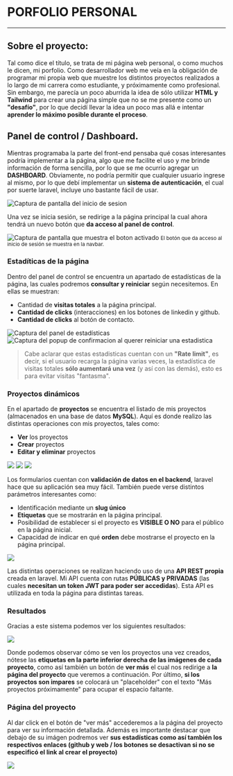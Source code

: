 <h1>PORFOLIO PERSONAL</h1>
<hr>
<h2> Sobre el proyecto:</h2>
<p>Tal como dice el título, se trata de mi página web personal, o como muchos le dicen, mi porfolio.
Como desarrollador web me veía en la obligación de programar mi propia web que muestre los distintos proyectos realizados a lo largo de mi carrera como estudiante, y próximamente como profesional. Sin embargo, me parecía un poco aburrida la idea de sólo utilizar <strong>HTML y Tailwind</strong> para crear una página simple que no se me presente como un <strong>"desafío"</strong>, por lo que decidí llevar la idea un poco mas allá e intentar <strong>aprender lo máximo posible durante el proceso</strong>.</p>

<h2> Panel de control / Dashboard. </h2>
<p>Mientras programaba la parte del front-end pensaba qué cosas interesantes podría implementar a la página, algo que me facilite el uso y me brinde información de forma sencilla, por lo que se me ocurrio agregar un <strong>DASHBOARD</strong>. Obviamente, no podría permitir que cualquier usuario ingrese al mismo, por lo que debí implementar un <strong>sistema de autenticación</strong>, el cual por suerte laravel, incluye uno bastante fácil de usar.</p>
<img src="https://lh3.googleusercontent.com/d/1A6CbQwr9wENyS72gyElU0FbyAx516-FY=w1000" alt="Captura de pantalla del inicio de sesion">
<br>
<p>Una vez se inicia sesión, se redirige a la página principal la cual ahora tendrá un nuevo botón que <strong>da acceso al panel de control</strong>.</p>
<img src="https://lh3.googleusercontent.com/d/15FwUrtb7zB8L2Tq5RXy5ZYmjn12bMLqC=w1000" alt="Captura de pantalla que muestra el boton activado">
<small>El botón que da acceso al inicio de sesión se muestra en la navbar.</small>

<h3>Estadíticas de la página</h3>
<p>Dentro del panel de control se encuentra un apartado de estadísticas de la página, las cuales podremos <strong>consultar y reiniciar</strong> según necesitemos. En ellas se muestran:</p>
<ul>
<li>Cantidad de <strong>visitas totales</strong> a la página principal.</li>
<li><strong>Cantidad de clicks</strong> (interacciones) en los botones de linkedin y github.</li>
<li><strong>Cantidad de clicks</strong> al botón de contacto.</li>
</ul>

<img src="https://lh3.googleusercontent.com/d/1hNokYq3EKK_4bC7cpocqVRDPPE_nQHlE"
alt="Captura del panel de estadísticas">
<img src="https://lh3.googleusercontent.com/d/1bRSRAwGLfXKsMyZ-Vkq3ThPrnF0Bvj8X" 
alt="Captura del popup de confirmacion al querer reiniciar una estadistica">

> Cabe aclarar que estas estadisticas cuentan con un <strong>"Rate limit"</strong>, es decir, si el usuario recarga la página varias veces, la estadística de visitas totales <strong>sólo aumentará una vez</strong> (y así con las demás), esto es para evitar visitas "fantasma".

<h3>Proyectos dinámicos</h3>
<p>En el apartado de <strong> proyectos </strong> se encuentra el listado de mis proyectos (almacenados en una base de datos <strong>MySQL</strong>). Aquí es donde realizo las distintas operaciones con mis proyectos, tales como:</p>
<ul>
<li><strong>Ver</strong> los proyectos</li>
<li><strong>Crear</strong> proyectos</li>
<li><strong>Editar y eliminar</strong> proyectos</li>
</ul>

<img src="https://lh3.googleusercontent.com/d/1580SQP4ABp8HRKBRmkF7nq7NSm0O6qGP">

<img src="https://lh3.googleusercontent.com/d/1PfwovCGOmkEt6rO1gmK87kvhxo89mmxu">

<img src="https://lh3.googleusercontent.com/d/1lOk0i0SluL9P435U516knERItxsDnfEX">

<p>Los formularios cuentan con <strong>validación de datos en el backend</strong>, laravel hace que su aplicación sea muy fácil. También puede verse distintos parámetros interesantes como:</p>
<ul>
<li>Identificación mediante un <strong>slug único</strong></li>
<li><strong>Etiquetas</strong> que se mostrarán en la página principal.</li>
<li>Posibilidad de establecer si el proyecto es <strong>VISIBLE O NO</strong> para el público en la página inicial.</li>
<li>Capacidad de indicar en qué <strong>orden</strong> debe mostrarse el proyecto en la página principal.</li>
</ul>

<img src="https://lh3.googleusercontent.com/d/1cqOhZzaqlVojK1on3ZGvcaAIJzXAknou">

<p>Las distintas operaciones se realizan haciendo uso de una <strong>API  REST propia</strong> creada en laravel. Mi API cuenta con rutas <strong>PÚBLICAS y PRIVADAS</strong> (las cuales <strong>necesitan un token JWT para poder ser accedidas</strong>). Esta API es utilizada en toda la página para distintas tareas.</p>

<h3>Resultados</h3>
<p>Gracias a este sistema podemos ver los siguientes resultados: </p>
<img src="https://lh3.googleusercontent.com/d/17Swa3EXa3A69tLvS_rQhoHA23Mp-kieB">
<p>Donde podemos observar cómo se ven los proyectos una vez creados, nótese las <strong>etiquetas en la parte inferior derecha de las imágenes de cada proyecto</strong>, como así también un botón de <strong>ver más</strong> el cual nos redirige a <strong>la página del proyecto</strong> que veremos a continuación. Por último, <strong>si los proyectos son impares</strong> se colocará un "placeholder" con el texto "Más proyectos próximamente" para ocupar el espacio faltante.</p>

<h3>Página del proyecto</h3>
<p>Al dar click en el botón de "ver más" accederemos a la página del proyecto para ver su información detallada. Además es importante destacar que debajo de su imágen podremos ver <strong>sus estadísticas como así también los respectivos enlaces (github y web / los botones se desactivan si no se especificó el link al crear el proyecto)</strong></p>

<img src="https://lh3.googleusercontent.com/d/1dE8Ejd5VhIl-ipdh2lcqq-_Kq8rl6ENi">
